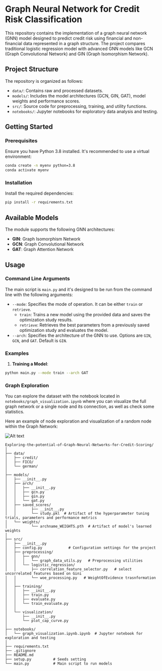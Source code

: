 # Graph Neural Network for Credit Risk Classification

This repository contains the implementation of a graph neural network (GNN) model designed to predict credit risk using financial and non-financial data represented in a graph structure. The project compares traditional logistic regression model with advanced GNN models like GCN (Graph Convolutional Network) and GIN (Graph Isomorphism Network).

## Project Structure

The repository is organized as follows:

- `data/`: Contains raw and processed datasets.
- `models/`: Includes the model architectures (GCN, GIN, GAT), model weights and performance scores.
- `src/`: Source code for preprocessing, training, and utility functions.
- `notebooks/`: Jupyter notebooks for exploratory data analysis and testing.

## Getting Started

### Prerequisites

Ensure you have Python 3.8 installed. It's recommended to use a virtual environment:

```bash
conda create -n myenv python=3.8
conda activate myenv
```

### Installation
Install the required dependencies:

```bash
pip install -r requirements.txt
```
## Available Models

The module supports the following GNN architectures:
- **GIN**: Graph Isomorphism Network
- **GCN**: Graph Convolutional Network
- **GAT**: Graph Attention Network

## Usage

### Command Line Arguments

The main script is `main.py` and it's designed to be run from the command line with the following arguments:

- `--mode`: Specifies the mode of operation. It can be either `train` or `retrieve`.
  - `train`: Trains a new model using the provided data and saves the optimization study results.
  - `retrieve`: Retrieves the best parameters from a previously saved optimization study and evaluates the model.
- `--arch`: Specifies the architecture of the GNN to use. Options are `GIN`, `GCN`, and `GAT`. Default is `GIN`.

### Examples

1. **Training a Model**:
```bash
python main.py --mode train --arch GAT
```

### Graph Exploration

You can explore the dataset with the notebook located in `notebooks/graph_visualization.ipynb` where you can visualize the full graph network or a single node and its connection, as well as check some statistics.

Here an example of node exploration and visualization of a random node within the Graph Network:

![Alt text](https://drive.google.com/file/d/1MzYSArbVbwc9o34fMKVRS0fE6Dml40gj/view?usp=share_link "Graph Network Node visualization")



```
Exploring-the-potential-of-Graph-Neural-Networks-for-Credit-Scoring/
│
├── data/
│   ├── credit/
│   ├── FICO/
│   └── german/
│
├── models/
│   ├── __init__.py
│   ├── arch/
│   │   ├── __init__.py
│   │   ├── gcn.py
│   │   ├── gin.py
│   │   └── gat.py           
│   ├── saved_scores/
│   │       ├── __init__.py
│   │       └── study.pkl  # Artifact of the hyperparameter tuning trials, parameters and performance metrics
│   └── weights/
│           └── archname_WEIGHTS.pth  # Artifact of model's learned weights 
│
├── src/
│   ├── __init__.py
│   ├── config.py            # Configuration settings for the project
│   ├── preprocessing/
│   │   ├── gnn/
│   │   │   └── graph_data_utils.py   # Preprocessing utilities
│   │   └── logistic_regression/
│   │       ├── correlation_feature_selector.py   # select uncorrelated features based on Gini
│   │       └── woe_processing.py   # WeightOfEvidence trasnformation
│   │
│   ├── training/
│   │   ├── __init__.py
│   │   ├── train.py
│   │   ├── evaluate.py
│   │   └── train_evaluate.py
│   │
│   └── visualization/
│       ├── __init__.py
│       └── plot_cap_curve.py
│
├── notebooks/
│   └── graph_visualization.ipynb.ipynb  # Jupyter notebook for exploration and testing
│
├── requirements.txt
├── .gitignore
├── README.md
├── setup.py          # Seeds setting
└── main.py           # Main script to run models
```
